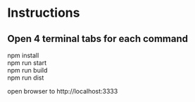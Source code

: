 # Instructions

## Open 4 terminal tabs for each command

npm install  
npm run start  
npm run build  
npm run dist  

open browser to http://localhost:3333